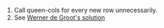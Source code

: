 1. Call queen-cols for every new row unnecessarily.
1. See  [Werner de Groot's solution](https://wernerdegroot.wordpress.com/2015/08/01/sicp-exercise-2-43)
